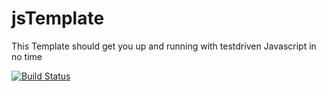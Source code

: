 # jsTemplate 

This Template should get you up and running with testdriven Javascript in no time

[![Build Status](https://travis-ci.org/sebs/jsTemplate.png?branch=master)](https://travis-ci.org/sebs/jsTemplate)

